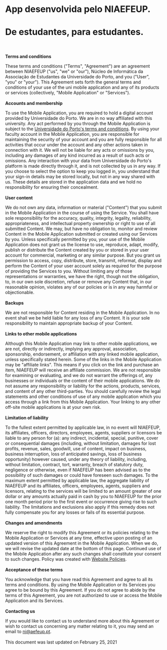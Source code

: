 # App desenvolvida pelo NIAEFEUP.
# De estudantes, para estudantes.
\
\
**Terms and conditions**

These terms and conditions ("Terms", "Agreement") are an agreement between NIAEFEUP ("us", "we" or "our"), Núcleo de Informática da Associação de Estudantes da Universidade do Porto, and you ("User", "you" or "your"). This Agreement sets forth the general terms and conditions of your use of the uni mobile application and any of its products or services (collectively, "Mobile Application" or "Services").
\
\
**Accounts and membership**

To use the Mobile Application, you are required to hold a digital account provided by Universidade do Porto. We are in no way affiliated with this university. Any act performed by you through the Mobile Application is subject to the [Universidade do Porto's terms and conditions](https://sigarra.up.pt/up/pt/web_base.gera_pagina?p_pagina=termos%20e%20condicoes).
By using your faculty account in the Mobile Application, you are responsible for maintaining the security of your account and you are fully responsible for all activities that occur under the account and any other actions taken in connection with it. We will not be liable for any acts or omissions by you, including any damages of any kind incurred as a result of such acts or omissions.
Any interaction with your data from Universidade do Porto's platform is made directly through it, and is not collected by us in any way.
If you choose to select the option to keep you logged in, you understand that your sign-in details may be stored locally, but not in any way shared with us. These details are stored in the application data and we hold no responsibility for ensuring their concealment.
\
\
**User content**

We do not own any data, information or material ("Content") that you submit in the Mobile Application in the course of using the Service. You shall have sole responsibility for the accuracy, quality, integrity, legality, reliability, appropriateness, and intellectual property ownership or right to use of all submitted Content. We may, but have no obligation to, monitor and review Content in the Mobile Application submitted or created using our Services by you. Unless specifically permitted by you, your use of the Mobile Application does not grant us the license to use, reproduce, adapt, modify, publish or distribute the Content created by you or stored in your user account for commercial, marketing or any similar purpose. But you grant us permission to access, copy, distribute, store, transmit, reformat, display and perform the Content of your user account solely as required for the purpose of providing the Services to you. Without limiting any of those representations or warranties, we have the right, though not the obligation, to, in our own sole discretion, refuse or remove any Content that, in our reasonable opinion, violates any of our policies or is in any way harmful or objectionable.
\
\
**Backups**

We are not responsible for Content residing in the Mobile Application. In no event shall we be held liable for any loss of any Content. It is your sole responsibility to maintain appropriate backup of your Content.
\
\
**Links to other mobile applications**

Although this Mobile Application may link to other mobile applications, we are not, directly or indirectly, implying any approval, association, sponsorship, endorsement, or affiliation with any linked mobile application, unless specifically stated herein. Some of the links in the Mobile Application may be "affiliate links". This means if you click on the link and purchase an item, NIAEFEUP will receive an affiliate commission. We are not responsible for examining or evaluating, and we do not warrant the offerings of, any businesses or individuals or the content of their mobile applications. We do not assume any responsibility or liability for the actions, products, services, and content of any other third-parties. You should carefully review the legal statements and other conditions of use of any mobile application which you access through a link from this Mobile Application. Your linking to any other off-site mobile applications is at your own risk.
\
\
**Limitation of liability**

To the fullest extent permitted by applicable law, in no event will NIAEFEUP, its affiliates, officers, directors, employees, agents, suppliers or licensors be liable to any person for (a): any indirect, incidental, special, punitive, cover or consequential damages (including, without limitation, damages for lost profits, revenue, sales, goodwill, use of content, impact on business, business interruption, loss of anticipated savings, loss of business opportunity) however caused, under any theory of liability, including, without limitation, contract, tort, warranty, breach of statutory duty, negligence or otherwise, even if NIAEFEUP has been advised as to the possibility of such damages or could have foreseen such damages. To the maximum extent permitted by applicable law, the aggregate liability of NIAEFEUP and its affiliates, officers, employees, agents, suppliers and licensors, relating to the services will be limited to an amount greater of one dollar or any amounts actually paid in cash by you to NIAEFEUP for the prior one month period prior to the first event or occurrence giving rise to such liability. The limitations and exclusions also apply if this remedy does not fully compensate you for any losses or fails of its essential purpose.
\
\
**Changes and amendments**

We reserve the right to modify this Agreement or its policies relating to the Mobile Application or Services at any time, effective upon posting of an updated version of this Agreement in the Mobile Application. When we do, we will revise the updated date at the bottom of this page. Continued use of the Mobile Application after any such changes shall constitute your consent to such changes. Policy was created with [Website Policies](https://www.websitepolicies.com).
\
\
**Acceptance of these terms**

You acknowledge that you have read this Agreement and agree to all its terms and conditions. By using the Mobile Application or its Services you agree to be bound by this Agreement. If you do not agree to abide by the terms of this Agreement, you are not authorized to use or access the Mobile Application and its Services.
\
\
**Contacting us**

If you would like to contact us to understand more about this Agreement or wish to contact us concerning any matter relating to it, you may send an email to [ni@aefeup.pt](mailto:ni@aefeup.pt).
\
\
This document was last updated on February 25, 2021
